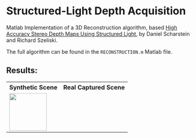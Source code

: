 # Structured-Light Depth Acquisition  

Matlab Implementation of a 3D Reconstruction algorithm, based [High Accuracy Stereo Depth Maps Using Structured Light](http://www.cs.middlebury.edu/~schar/papers/structlight/structlight.pdf), by Daniel Scharstein and Richard Szeliski.  

The full algorithm can be found in the `RECONSTRUCTION.m` Matlab file.  

## Results:  

<table>
    <tr>
      <th>Synthetic Scene</th>
      <th>Real Captured Scene</th>
    </tr>
    <tr>
        <td>
        <img width="100" src="https://raw.githubusercontent.com/germain-hug/Structured-Light-Depth-Acquisition/master/Matlab/results_synth.jpg"></img>
        </td>
    </tr>
</table>
